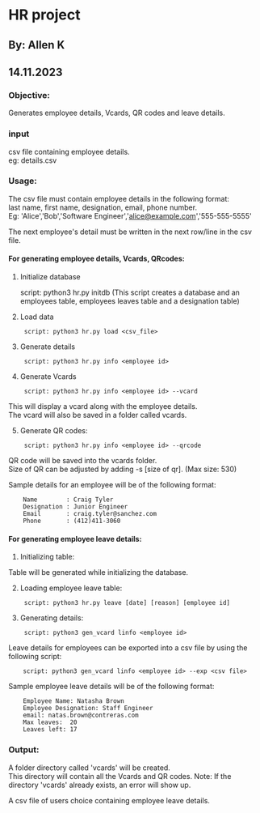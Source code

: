 # HR project
## By: Allen K
## 14.11.2023

### Objective:
	
Generates employee details, Vcards, QR codes and leave details. 

### input

csv file containing employee details.\
eg: details.csv
	
### Usage:

The csv file must contain employee details in the following format:\
	last name, first name, designation, email, phone number.\
Eg: 'Alice','Bob','Software Engineer','alice@example.com','555-555-5555'

The next employee's detail must be written in the next row/line in the csv file.
	
#### For generating employee details, Vcards, QRcodes:

1) Initialize database

	script: python3 hr.py initdb
	(This script creates a database and an employees table, employees leaves table and a designation table)

2) Load data

		script: python3 hr.py load <csv_file>

3) Generate details

		script: python3 hr.py info <employee id>

4) Generate Vcards

		script: python3 hr.py info <employee id> --vcard

This will display a vcard along with the employee details.\
The vcard will also be saved in a folder called vcards.

5) Generate QR codes:

		script: python3 hr.py info <employee id> --qrcode

QR code will be saved into the vcards folder.\
Size of QR can be adjusted by adding -s [size of qr].
(Max size: 530)

Sample details for an employee will be of the following format:

		Name        : Craig Tyler
		Designation : Junior Engineer
		Email       : craig.tyler@sanchez.com
		Phone       : (412)411-3060

#### For generating employee leave details:

1) Initializing table:

Table will be generated while initializing the database.

2) Loading employee leave table:

		script: python3 hr.py leave [date] [reason] [employee id]	

3) Generating details:

		script: python3 gen_vcard linfo <employee id>

Leave details for employees can be exported into a csv file by using the following script:

		script: python3 gen_vcard linfo <employee id> --exp <csv file>

Sample employee leave details will be of the following format:

		Employee Name: Natasha Brown
		Employee Designation: Staff Engineer
		email: natas.brown@contreras.com
		Max leaves:  20
		Leaves left: 17

### Output:

A folder directory called 'vcards' will be created.\
This directory will contain all the Vcards and QR codes.
Note: If the directory 'vcards' already exists, an error will show up.

A csv file of users choice containing employee leave details. 
	
	

	   

